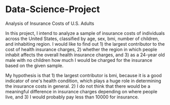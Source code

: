 # Data-Science-Project
Analysis of Insurance Costs of U.S. Adults

In this project, I intend to analyze a sample of insurance costs of individuals across the United States, classified by age, sex, bmi, number of children, and inhabiting region. I would like to find out 1) the largest contributor to the cost of health insurance charges, 2) whether the region in which people inhabit affects the overall health insurance charges, and 3) as a 24-year old male with no children how much I would be charged for the insurance based on the given sample. 

My hypothesis is that 1) the largest contributor is bmi, because it is a good indicator of one's health condition, which plays a huge role in determining the insurance costs in general. 2) I do not think that there would be a meaningful difference in insurance charges depending on where people live, and 3) I would probably pay less than 10000 for insurance.

